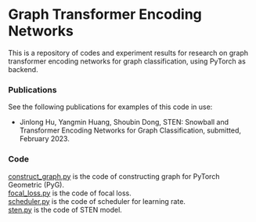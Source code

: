 # Graph Transformer Encoding Networks
This is a repository of codes and experiment results for research on graph transformer encoding networks for graph classification, using PyTorch as backend.
### Publications
See the following publications for examples of this code in use:
 * Jinlong Hu, Yangmin Huang, Shoubin Dong, STEN: Snowball and Transformer Encoding Networks for Graph Classification, submitted, February 2023.
 
### Code
[construct_graph.py](construct_graph.py) is the code of constructing graph for PyTorch Geometric (PyG).  
[focal_loss.py](focal_loss.py) is the code of focal loss.  
[scheduler.py](scheduler.py) is the code of scheduler for learning rate.  
[sten.py](sten.py) is the code of STEN model.  
